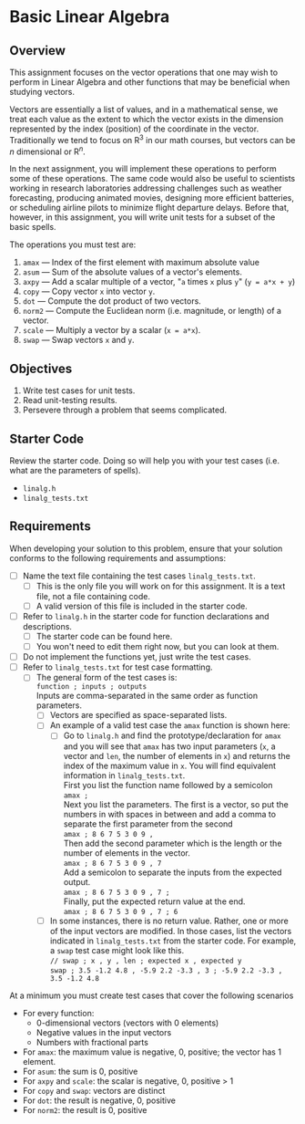 # Basic Linear Algebra
## Overview
This assignment focuses on the vector operations that one may wish to perform in Linear Algebra and other functions that may be beneficial when studying vectors.

Vectors are essentially a list of values, and in a mathematical sense, we treat each value as the extent to which the vector exists in the dimension represented by the index (position) of the coordinate in the vector. Traditionally we tend to focus on R<sup>3</sup> in our math courses, but vectors can be *n* dimensional or R<sup>*n*</sup>.

In the next assignment, you will implement these operations to perform some of these operations. The same code would also be useful to scientists working in research laboratories addressing challenges such as weather forecasting, producing animated movies, designing more efficient batteries, or scheduling airline pilots to minimize flight departure delays. Before that, however, in this assignment, you will write unit tests for a subset of the basic spells.

The operations you must test are:
1. `amax` &mdash; Index of the first element with maximum absolute value
2. `asum` &mdash; Sum of the absolute values of a vector's elements.
3. `axpy` &mdash; Add a scalar multiple of a vector, "`a` times `x` plus `y`" (`y = a*x + y`)
4. `copy` &mdash; Copy vector `x` into vector `y`.
5. `dot` &mdash; Compute the dot product of two vectors.
6. `norm2` &mdash; Compute the Euclidean norm (i.e. magnitude, or length) of a vector.
7. `scale` &mdash; Multiply a vector by a scalar (`x = a*x`).
8. `swap` &mdash; Swap vectors `x` and `y`.

## Objectives
1. Write test cases for unit tests.
2. Read unit-testing results.
3. Persevere through a problem that seems complicated.

## Starter Code
Review the starter code. Doing so will help you with your test cases (i.e. what are the parameters of spells).
- `linalg.h`
- `linalg_tests.txt`

## Requirements
When developing your solution to this problem, ensure that your solution conforms to the following requirements and assumptions:
- [ ] Name the text file containing the test cases `linalg_tests.txt`.
  - [ ] This is the only file you will work on for this assignment. It is a text file, not a file containing code.
  - [ ] A valid version of this file is included in the starter code.
- [ ] Refer to `linalg.h` in the starter code for function declarations and descriptions.
  - [ ] The starter code can be found here.
  - [ ] You won't need to edit them right now, but you can look at them.
- [ ] Do not implement the functions yet, just write the test cases.
- [ ] Refer to `linalg_tests.txt` for test case formatting.
  - [ ] The general form of the test cases is:  
`function ; inputs ; outputs`  
Inputs are comma-separated in the same order as function parameters.
    - [ ] Vectors are specified as space-separated lists.
    - [ ] An example of a valid test case the `amax` function is shown here:
      - [ ] Go to `linalg.h` and find the prototype/declaration for `amax` and you will see that `amax` has two input parameters (`x`, a vector and `len`, the number of elements in `x`) and returns the index of the maximum value in `x`. You will find equivalent information in `linalg_tests.txt`.  
      First you list the function name followed by a semicolon  
      `amax ;`  
      Next you list the parameters. The first is a vector, so put the numbers in with spaces in between and add a comma to separate the first parameter from the second  
      `amax ; 8 6 7 5 3 0 9 ,`  
      Then add the second parameter which is the length or the number of elements in the vector.  
      `amax ; 8 6 7 5 3 0 9 , 7`  
      Add a semicolon to separate the inputs from the expected output.  
      `amax ; 8 6 7 5 3 0 9 , 7 ;`  
      Finally, put the expected return value at the end.   
      `amax ; 8 6 7 5 3 0 9 , 7 ; 6`  
    - [ ] In some instances, there is no return value. Rather, one or more of the input vectors are modified. In those cases, list the vectors indicated in `linalg_tests.txt` from the starter code. For example, a `swap` test case might look like this.  
    `// swap ; x , y , len ; expected x , expected y`  
    `swap ; 3.5 -1.2 4.8 , -5.9 2.2 -3.3 , 3 ; -5.9 2.2 -3.3 , 3.5 -1.2 4.8`

At a minimum you must create test cases that cover the following scenarios
- For every function:
  - 0-dimensional vectors (vectors with 0 elements)
  - Negative values in the input vectors
  - Numbers with fractional parts
- For `amax`: the maximum value is negative, 0, positive; the vector has 1 element.
- For `asum`: the sum is 0, positive
- For `axpy` and `scale`: the scalar is negative, 0, positive > 1
- For `copy` and `swap`: vectors are distinct
- For `dot`: the result is negative, 0, positive
- For `norm2`: the result is 0, positive